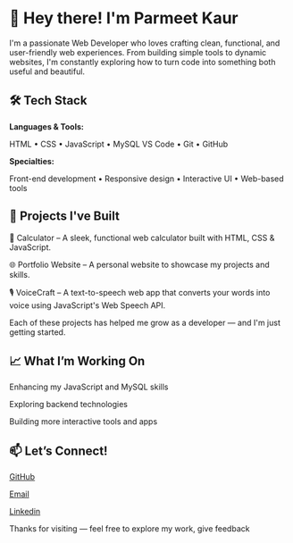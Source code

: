 # 👋 Hey there! I'm Parmeet Kaur

I'm a passionate Web Developer who loves crafting clean, functional, and user-friendly web experiences. From building simple tools to dynamic websites, I'm constantly exploring how to turn code into something both useful and beautiful.

## 🛠️ Tech Stack

**Languages & Tools:**

HTML • CSS • JavaScript • MySQL
VS Code • Git • GitHub

**Specialties:**

Front-end development • Responsive design • Interactive UI • Web-based tools

## 🚀 Projects I've Built

🧮 Calculator – A sleek, functional web calculator built with HTML, CSS & JavaScript.

🌐 Portfolio Website – A personal website to showcase my projects and skills.

🎙️ VoiceCraft – A text-to-speech web app that converts your words into voice using JavaScript's Web Speech API.

Each of these projects has helped me grow as a developer — and I'm just getting started.

## 📈 What I’m Working On

Enhancing my JavaScript and MySQL skills

Exploring backend technologies

Building more interactive tools and apps

## 📫 Let’s Connect!

[GitHub](https://github.com/Parmeet-K)

[Email](mailto:parmeetk849@gmail.com)

[Linkedin](http://linkedin.com/in/parmeet-kaur-in)

Thanks for visiting — feel free to explore my work, give feedback
